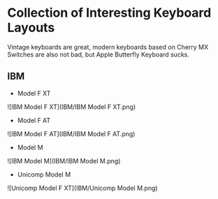 # Collection of Interesting Keyboard Layouts

Vintage keyboards are great, modern keyboards based on Cherry MX Switches are also not bad, but Apple Butterfly Keyboard sucks.

## IBM

* Model F XT

![IBM Model F XT](IBM/IBM Model F XT.png)

* Model F AT

![IBM Model F AT](IBM/IBM Model F AT.png)

* Model M

![IBM Model M](IBM/IBM Model M.png)

* Unicomp Model M

![Unicomp Model F XT](IBM/Unicomp Model M.png)

